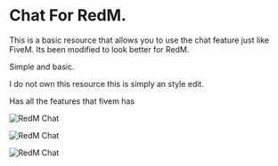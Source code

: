 # Chat For RedM.

This is a basic resource that allows you to use the chat feature just like FiveM. Its been modified to look better for RedM.

Simple and basic.

I do not own this resource this is simply an style edit.

Has all the features that fivem has

![RedM Chat](https://i.imgur.com/xQ08QEV.png)

![RedM Chat](https://i.imgur.com/DCT5lv5.png)

![RedM Chat](https://i.imgur.com/o6IFMTP.png)

